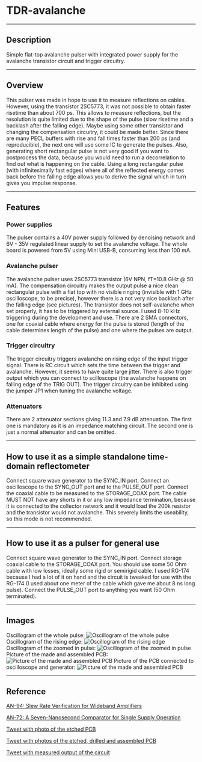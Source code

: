 # TDR-avalanche
----
## Description
Simple flat-top avalanche pulser with integrated power supply for the avalanche transistor circuit and trigger circuitry. 

----
## Overview
This pulser was made in hope to use it to measure reflections on cables. However, using the transistor 2SC5773, it was not possible to obtain faster risetime than about 700 ps. This allows to measure reflections, but the resolution is quite limited due to the shape of the pulse (slow risetime and a backlash after the falling edge). Maybe using some other transistor and changing the compensation circuitry, it could be made better. Since there are many PECL buffers with rise and fall times faster than 200 ps (and reproducible), the next one will use some IC to generate the pulses. Also, generating short rectangular pulse is not very good if you want to postprocess the data, because you would need to run a decorrelation to find out what is happening on the cable. Using a long rectangular pulse (with infinitesimally fast edges) where all of the reflected energy comes back before the falling edge allows you to derive the signal which in turn gives you impulse response.

----
## Features
### Power supplies
The pulser contains a 40V power supply followed by denoising network and 6V - 35V regulated linear supply to set the avalanche voltage. The whole board is powered from 5V using Mini USB-B, consuming less than 100 mA.

### Avalanche pulser
The avalanche pulser uses 2SC5773 transistor (6V NPN, fT=10.8 GHz @ 50 mA). The compensation circuitry makes the output pulse a nice clean rectangular pulse with a flat top with no visible ringing (invisible with 1 GHz oscilloscope, to be precise), however there is a not very nice backlash after the falling edge (see pictures). The transistor does not self-avalanche when set properly, it has to be triggered by external source. I used 8-10 kHz triggering during the development and use. There are 2 SMA connectors, one for coaxial cable where energy for the pulse is stored (length of the cable determines length of the pulse) and one where the pulses are output.

### Trigger circuitry
The trigger circuitry triggers avalanche on rising edge of the input trigger signal. There is RC circuit which sets the time between the trigger and avalanche. However, it seems to have quite large jitter. There is also trigger output which you can connect to scilloscope (the avalanche happens on falling edge of the TRIG OUT). The trigger circuitry can be inhibited using the jumper JP1 when tuning the avalanche voltage.

### Attenuators
There are 2 attenuator sections giving 11.3 and 7.9 dB attenuation. The first one is mandatory as it is an impedance matching circuit. The second one is just a normal attenuator and can be omitted.

----
## How to use it as a simple standalone time-domain reflectometer
Connect square wave generator to the SYNC\_IN port. Connect an oscilloscope to the SYNC\_OUT port and to the PULSE\_OUT port.
Connect the coaxial cable to be measured to the STORAGE_COAX port. The cable MUST NOT have any shorts in it or any low impedance termination, because it is connected to the collector network and it would load the 200k resistor and the transistor would not avalanche. This severely limits the useability, so this mode is not recommended.

----
## How to use it as a pulser for general use
Connect square wave generator to the SYNC\_IN port.
Connect storage coaxial cable to the STORAGE_COAX port. You should use some 50 Ohm cable with low losses, ideally some rigid or semirigid cable. I used RG-174 because I had a lot of it on hand and the circuit is tweaked for use with the RG-174 (I used about one meter of the cable which gave me about 8 ns long pulse). Connect the PULSE\_OUT port to anything you want (50 Ohm terminated).

----
## Images
Oscillogram of the whole pulse:
![Oscillogram of the whole pulse](/images/whole_pulse.jpg)
Oscillogram of the rising edge:
![Oscillogram of the rising edge](/images/zoomed_in_rising_edge.jpg)
Oscillogram of the zoomed in pulse:
![Oscillogram of the zoomed in pulse](/images/zoomed_in_pulse.jpg)
Picture of the made and assembled PCB:
![Picture of the made and assembled PCB](/images/made.jpg)
Picture of the PCB connected to oscilloscope and generator:
![Picture of the made and assembled PCB](/images/connected.jpg)

----
## Reference
[AN-94: Slew Rate Verification for Wideband Amplifiers](https://www.analog.com/media/en/technical-documentation/application-notes/an94f.pdf)

[AN-72: A Seven-Nanosecond Comparator for Single Supply Operation](https://www.analog.com/media/en/technical-documentation/application-notes/an72f.pdf)

[Tweet with photo of the etched PCB](https://twitter.com/polasek_petr/status/1063875099940532225)

[Tweet with photos of the etched, drilled and assembled PCB](https://twitter.com/polasek_petr/status/1064328075725426688)

[Tweet with measured output of the circuit](https://twitter.com/polasek_petr/status/1064698462539866112)